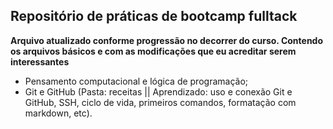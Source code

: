 ## Repositório de práticas de bootcamp fulltack


**Arquivo atualizado conforme progressão no decorrer do curso. Contendo os arquivos básicos e com as modificações que eu acreditar serem interessantes**


 - Pensamento computacional e lógica de programação;
 - Git e GitHub (Pasta: receitas || Aprendizado: uso e conexão Git e GitHub, SSH, ciclo de vida, primeiros comandos, formatação com markdown, etc).
